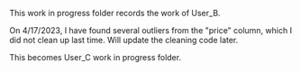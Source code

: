 This work in progress folder records the work of User_B.

On 4/17/2023, I have found several outliers from the "price" column, which I did not clean up last time.  Will update the cleaning code later. 

This becomes User_C work in progress folder. 
